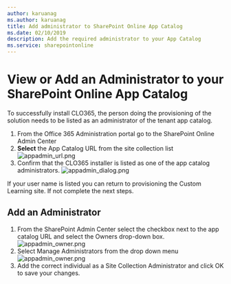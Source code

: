 ```yaml
---
author: karuanag
ms.author: karuanag
title: Add administrator to SharePoint Online App Catalog
ms.date: 02/10/2019
description: Add the required administrator to your App Catalog
ms.service: sharepointonline
---
```


# View or Add an Administrator to your SharePoint Online App Catalog

To successfully install CLO365, the person doing the provisioning of the solution needs to be listed as an administrator of the tenant app catalog.

1. From the Office 365 Administration portal go to the SharePoint Online Admin Center
1. **Select** the App Catalog URL from the site collection list
![appadmin_url.png](media/appadmin_url.png)
1. Confirm that the CLO365 installer is listed as one of the app catalog administrators.
![appadmin_dialog.png](media/appadmin_dialog.png)

If your user name is listed you can return to provisioning the Custom Learning site.  If not complete the next steps. 

## Add an Administrator

1. From the SharePoint Admin Center select the checkbox next to the app catalog URL and select the Owners drop-down box.
![appadmin_owner.png](media/appadmin_owner.png)
1. Select Manage Administrators from the drop down menu
![appadmin_owner.png](media/appadmin_manage.png)
1. Add the correct individual as a Site Collection Administrator and click OK to save your changes.
